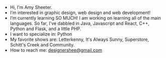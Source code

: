 - Hi, I’m Amy Sheeter.
- I’m interested in graphic design, web design and web development!
- I’m currently learning SO MUCH! I am working on learning all of the main languages. So far, I've dabbled in Java, Javascript and React, C++, Python and Flask, and a little PHP.
- I want to specialize in: Python
- My favorite shows are: Letterkenny, It's Always Sunny, Superstore, Schitt's Creek and Community. 
- How to reach me: designershee@gmail.com



